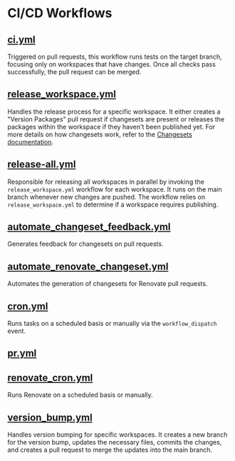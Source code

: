 # CI/CD Workflows

## [ci.yml](./ci.yml)

Triggered on pull requests, this workflow runs tests on the target branch, focusing only on workspaces that have changes. Once all checks pass successfully, the pull request can be merged.

## [release_workspace.yml](./release_workspace.yml)

Handles the release process for a specific workspace. It either creates a "Version Packages" pull request if changesets are present or releases the packages within the workspace if they haven't been published yet. For more details on how changesets work, refer to the [Changesets documentation](https://github.com/changesets/changesets).

## [release-all.yml](./release-all.yml)

Responsible for releasing all workspaces in parallel by invoking the `release_workspace.yml` workflow for each workspace. It runs on the main branch whenever new changes are pushed. The workflow relies on `release_workspace.yml` to determine if a workspace requires publishing.

## [automate_changeset_feedback.yml](./automate_changeset_feedback.yml)

Generates feedback for changesets on pull requests.

## [automate_renovate_changeset.yml](./automate_renovate_changeset.yml)

Automates the generation of changesets for Renovate pull requests.

## [cron.yml](./cron.yml)

Runs tasks on a scheduled basis or manually via the `workflow_dispatch` event.

## [pr.yml](./pr.yml)

## [renovate_cron.yml](./renovate_cron.yml)

Runs Renovate on a scheduled basis or manually.

## [version_bump.yml](./version_bump.yml)

Handles version bumping for specific workspaces. It creates a new branch for the version bump, updates the necessary files, commits the changes, and creates a pull request to merge the updates into the main branch.
